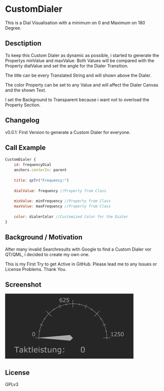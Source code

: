 # CustomDialer
This is a Dial Visualisation with a minimum on 0 and Maximum on 180 Degree.

Desctiption
----------
To keep this Custom Dialer as dynamic as possible, i started to generate the Propertys minValue and maxValue. Both Values will be compared with the Property dialValue and set the angle for the Dialer Transition. 

The title can be every Translated String and will shown above the Dialer.

The color Property can be set to any Value and will affect the Dialer Canvas and the shown Text.

I set the Background to Transparent because i want not to overload the Property Section.

Changelog
----------
v0.0.1: First Version to generate a Custom Dialer for everyone.

Call Example
----------
```QML
CustomDialer {
    id: frequencyDial
    anchors.centerIn: parent

    title: qsTr("Frequency:")

    dialValue: frequency //Property from Class

    minValue: minFrequency //Property from Class
    maxValue: maxFrequency //Property from Class

    color: dialerColor //Customized Color for the Dialer
}
```

Background / Motivation
----------
After many invalid Searchresults with Google to find a Custom Dialer vor QT/QML, i decided to create my own one.

This is my First Try to get Active in GitHub. Please lead me to any Issues or License Problems. Thank You.

Screenshot
----------
![Custom Dialer Screenshot][dialer]

License
----------
GPLv3

[dialer]: https://github.com/mfriesen510/CustomDialer/blob/Commit-CustomDialer/Dial.png
